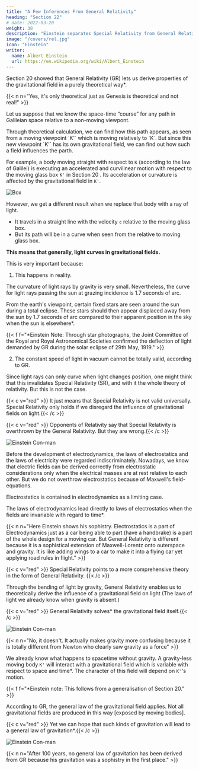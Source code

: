 ```yaml
---
title: "A Few Inferences From General Relativity"
heading: "Section 22"
# date: 2022-03-20
weight: 38
description: "Einstein separates Special Relativity from General Relativity"
image: "/covers/rel.jpg"
icon: "Einstein"
writer:
  name: Albert Einstein
  url: https://en.wikipedia.org/wiki/Albert_Einstein
---
```




Section 20 showed that General Relativity (GR) lets us derive properties of the gravitational field in a purely theoretical way*.


{{< n n="Yes, it's only theoretical just as Genesis is theoretical and not real!" >}}


Let us suppose that we know the space-time “course” for any path in Galileian space relative to a non-moving viewpont.

<!--  Galileian body of reference K.  --> Through <!-- purely --> theoretical <!-- operations simply by --> calculation, we can find how this path <!-- natural process --> appears, as seen from a moving viewpoint <!-- reference-body --> `K'` which is <!-- accelerated --> moving relatively to `K`. But since <!--  exists with respect to --> this new <!-- body of reference --> viewpoint `K'` has its own gravitational field, we can find out how such a field <!--  our consideration also teaches us how the gravitational field --> influences the parth<!--  process studied -->.

For example, a body moving <!--  in a state of uniform rectilinear motion --> straight with respect to  `K` (according to the law of Galilei) is executing an accelerated and curvilinear motion with respect to the moving glass box <!-- accelerated reference-body --> `K'` in Section 20 . Its acceleration or curvature is affected by the gravitational field <!--  influence on the moving body of the gravitational field --> <!-- prevailing relatively to --> in `K'`. <!-- A gravitational field influences the movement of bodies in this way, so that our consideration supplies us with nothing essentially new. -->

![Box](/graphics/physics/box.jpg)

However, we get a different result when we replace that body with <!--  obtain a new result of fundamental importance when we carry out the analogous consideration for --> a ray of light. 
- It travels in a straight line with the velocity `c` relative to the moving glass box.
- But its path <!-- With respect to the Galileian reference-body `K`, such a ray of light is transmitted rectilinearly  The path of this light --> will be in a curve <!-- is no longer a straight line --> when seen from the relative to <!-- consider it with reference to --> moving glass box. <!--  accelerated chest (reference-body K').-->

**This means that generally, light curves in <!-- are propagated curvilinearly in --> gravitational fields.**
  
This is very important because:

1. This happens in reality. 

<!-- It can be compared with the reality. Although a detailed examination of the question shows that --> The curvature of light rays by gravity <!-- required by General Relativity --> is very small. Nevertheless, <!-- for  gravitational field. s at our disposal in practice, its estimated magnitude --> the curve for light rays passing the sun at grazing incidence is 1.7 seconds of arc. 

<!-- This should manifest itself in the following way. -->

From the earth's viewpoint, certain fixed stars are seen around the sun during a total eclipse. These stars should then appear displaced away from the sun by 1.7 seconds of arc compared to their apparent position in the sky when the sun is elsewhere*. 



{{< f f="*Einstein Note: Through star photographs, the Joint Committee of the Royal and Royal Astronomical Societies confirmed the deflection of light demanded by GR during the solar eclipse of 29th May, 1919." >}}

<!-- This should be tested by astronomers.  -->
<!-- The examination of the correctness or otherwise of this deduction is a problem of the greatest importance, the early solution of which is to be expected of astronomers. -->

2. The constant speed of light in vacuum <!-- , which constitutes one of the two fundamental assumptions in Special Relativity and to which we have already frequently referred, --> cannot be totally<!--  unlimited -->  valid, according to GR. 

Since light rays can only curve when light changes position, <!--  the speed of light --> <!--  take place when the velocity of propagation of light --> <!-- varies with position --> one might think that this invalidates <!-- Now we might think that as a consequence of this, --> Special Relativity (SR), and with it the whole theory of relativity. But this is not the case. 

{{< c v="red" >}} It just means that <!-- We can only conclude that --> Special Relativity is not valid universally. <!-- cannot claim an unlimited domain of validity. --> Special Relativity only holds if we <!-- only so long as we are able to --> disregard the influence of gravitational fields on light<!-- the phenomena (e.g. of light) -->.{{< /c >}}


{{< c v="red" >}} Opponents of Relativity say that Special Relativity is overthrown by the General Relativity. But they are wrong.{{< /c >}}

![Einstein Con-man](/icons/einbla.png)


Before the development of electrodynamics, the laws of electrostatics and the laws of electricity were regarded indiscriminately. Nowadays, we know that electric fields can be derived correctly from electrostatic considerations only when  the electrical masses are at rest relative to each other<!-- and the coordinate system -->. But we do not overthrow electrostatics because of Maxwell's field-equations.

Electrostatics is contained in electrodynamics as a limiting case. 

The laws of electrodynamics lead directly to laws of electrostatics when the fields are invariable with regard to time*.


{{< n n="Here Einstein shows his sophistry. Electrostatics is a part of Electrodynamics just as a car being able to part (have a handbrake) is a part of the whole design for a moving car. But General Relativity is different because it is a sophistical extension of Maxwell-Lorentz onto outerspace and gravity. It is like adding wings to a car to make it into a flying car yet applying road rules in flight." >}}


{{< c v="red" >}} Special Relativity points to a more comprehensive theory in the form of General Relativity. {{< /c >}}

Through the bending of light by gravity, General Relativity enables us to theoretically derive the influence of a gravitational field on light (The laws of light we already know when gravity is absent.)
<!-- No fairer destiny could be allotted to any physical theory, than that it should of itself point out the way to the introduction of a more comprehensive theory, in which it lives on as a limiting case. -->

<!-- In the example of the transmission of light just dealt with, we have seen that  -->


{{< c v="red" >}} General Relativity solves* the gravitational field itself.{{< /c >}}

![Einstein Con-man](/icons/einbla.png)

{{< n n="No, it doesn't. It actually makes gravity more confusing because it is totally different from Newton who clearly saw gravity as a force" >}}


We already know what happens to spacetime without gravity. <!--  are acquainted with space-time domains which behave (approximately) in a “Galileian” fashion under suitable choice of reference-body, i.e. domains in which gravitational fields are absent. --> A gravity-less moving body <!-- If we now refer such a domain to a reference-body --> `K'` <!-- possessing any kind of motion, --> will interact with a <!-- then relative to K' there exists a --> gravitational field which is variable with respect to space and time*. The character of this field will depend on<!--  the motion chosen for --> `K'`'s motion. 


{{< f f="*Einstein note: This follows from a generalisation of Section 20." >}}


According to GR, the general law of the gravitational field applies. <!-- must be satisfied for all gravitational fields obtainable in this way. --> Not all gravitational fields are produced in this way [exposed by moving bodies]. 

{{< c v="red" >}} Yet we can hope that such kinds of gravitation will lead to a general law of gravitation*.{{< /c >}}

<!--  will be derivable from special kinds of gravitational fields.  -->

![Einstein Con-man](/icons/einbla.png)


{{< n n="After 100 years, no general law of gravitation has been derived from GR because his gravitation was a sophistry in the first place." >}}

<!-- This hope has been realised in the most beautiful manner.  -->
